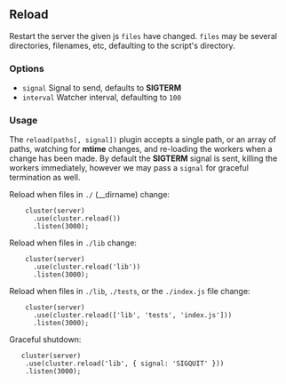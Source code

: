 
## Reload

  Restart the server the given js `files` have changed.
  `files` may be several directories, filenames, etc, defaulting
  to the script's directory.

### Options

  - `signal` Signal to send, defaults to __SIGTERM__
  - `interval` Watcher interval, defaulting to `100`

### Usage

 The `reload(paths[, signal])` plugin accepts a single path, or an array of paths, watching for __mtime__ changes, and re-loading the workers when a change has been made. By default the __SIGTERM__ signal is sent, killing the workers immediately, however we may pass a `signal` for graceful termination as well.

 Reload when files in `./` (__dirname) change:

        cluster(server)
          .use(cluster.reload())
          .listen(3000);

 Reload when files in `./lib` change:

        cluster(server)
          .use(cluster.reload('lib'))
          .listen(3000);

 Reload when files in `./lib`, `./tests`, or the `./index.js` file change:

        cluster(server)
          .use(cluster.reload(['lib', 'tests', 'index.js']))
          .listen(3000);

 Graceful shutdown:
 
       cluster(server)
        .use(cluster.reload('lib', { signal: 'SIGQUIT' }))
        .listen(3000);